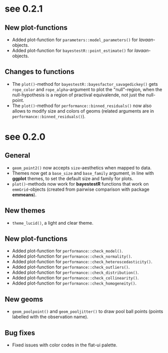 # see 0.2.1

## New plot-functions

* Added plot-function for `parameters::model_parameters()` for *lavaan*-objects.
* Added plot-function for `bayestestR::point_estimate()` for *lavaan*-objects.

## Changes to functions

* The `plot()`-method for `bayestestR::bayesfactor_savagedickey()` gets `rope_color` and `rope_alpha`-argument to plot the "null"-region, when the null-hypothesis is a region of practival equivalende, not just the null-point.
* The `plot()`-method for `performance::binned_residuals()` now also allows to modify size and colors of geoms (related arguments are in `performance::binned_residuals()`).

# see 0.2.0

## General

* `geom_point2()` now accepts `size`-aesthetics when mapped to data.
* Themes now get a `base_size` and `base_family` argument, in line with **ggplot** themes, to set the default size and family for plots.
* `plot()`-methods now work for **bayestestR** functions that work on `emmGrid`-objects (created from pairwise comparison with package **emmeans**).

## New themes

* `theme_lucid()`, a light and clear theme.

## New plot-functions

* Added plot-function for `performance::check_model()`.
* Added plot-function for `performance::check_normality()`.
* Added plot-function for `performance::check_heteroscedasticity()`.
* Added plot-function for `performance::check_outliers()`.
* Added plot-function for `performance::check_distribution()`.
* Added plot-function for `performance::check_collinearity()`.
* Added plot-function for `performance::check_homogeneity()`.

## New geoms

* `geom_poolpoint()` and  `geom_pooljitter()` to draw pool ball points (points labelled with the observation name).

## Bug fixes

* Fixed issues with color codes in the flat-ui palette.